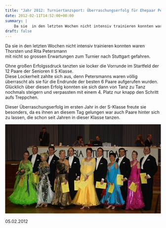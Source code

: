 ```yaml
---
title: "Jahr 2012: Turniertanzsport: Überraschungserfolg für Ehepaar Petersmann aus Bondorf"
date: 2012-02-11T14:52:00+00:00
summary: |
    Da sie  in den letzten Wochen nicht intensiv trainieren konnten waren Thorsten und Rita Petersmannmit nicht so grossen Erwartungen zum Turnier nach Stuttgart gefahren.
draft: false
---
```


Da sie  in den letzten Wochen nicht intensiv trainieren konnten waren Thorsten und Rita Petersmann  
mit nicht so grossen Erwartungen zum Turnier nach Stuttgart gefahren.   
  
Ohne großen Erfolgssdruck tanzten sie locker die Vorrunde im Startfeld der 12 Paare der Senioren II S Klasse.  
Diese Lockerheit zahlte sich aus, denn Petersmanns waren völlig überrascht als sie für die Endrunde der besten 6 Paare aufgerufen wurden. Glücklich über diesen Erfolg konnten sie sich dann von Tanz zu Tanz nochmals steigern und verpassten mit einem 4. Platz nur knapp den Schritt aufs Treppchen.  
  
Dieser Überraschungserfolg im ersten Jahr in der S-Klasse freute sie besonders, da es ihnen an diesem Tag gelungen war auch Paare hinter sich zu lassen, die schon seit Jahren in dieser Klasse tanzen.

![files/vfl/2012/20120205.jpg](20120205.jpg)

05.02.2012


